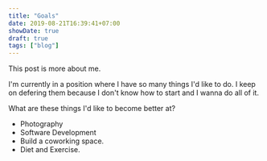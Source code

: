```yaml
---
title: "Goals"
date: 2019-08-21T16:39:41+07:00
showDate: true
draft: true
tags: ["blog"]
---
```


This post is more about me.

I'm currently in a position where I have so many things I'd like to do.
I keep on defering them because I don't know how to start and I wanna do all of it.

What are these things I'd like to become better at?

* Photography
* Software Development
* Build a coworking space.
* Diet and Exercise.
